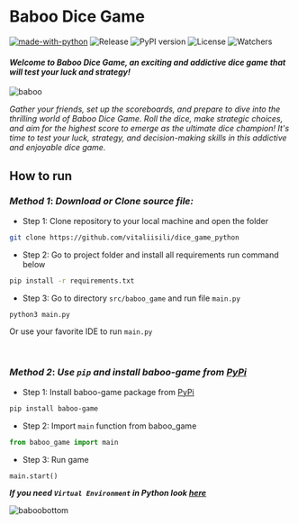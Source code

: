 # Baboo Dice Game

[![made-with-python](https://img.shields.io/badge/Made%20with-Python-1f425f.svg)](https://www.python.org/)
![Release](https://img.shields.io/github/v/release/vitaliisili/dice_game_python)
![PyPI version](https://img.shields.io/pypi/v/baboo-game)
![License](https://img.shields.io/github/license/vitaliisili/dice_game_python)
![Watchers](https://img.shields.io/github/watchers/vitaliisili/dice_game_python?style=social)

#### *Welcome to Baboo Dice Game, an exciting and addictive dice game that will test your luck and strategy!* 

![baboo](https://lh3.googleusercontent.com/pw/AJFCJaWOlNjWnEZ6Lcp7Z8AE3YGCv1CaVTXDX-9VXJxfnNVw_Qljmyfhx-khr0Shs1wI2oESp3tbQ8dmKpcmOHViL-OoKLZE10lQ1qUbnz7cikdgstf7bFq7fds7V1WK7DTMOjJejmubcV0MMieJMfxASOtl=w577-h433-s-no)

*Gather your friends, set up the scoreboards, 
and prepare to dive into the thrilling world 
of Baboo Dice Game. Roll the dice, make strategic 
choices, and aim for the highest score to emerge 
as the ultimate dice champion! It's time to test
your luck, strategy, and decision-making skills 
in this addictive and enjoyable dice game.*

## How to run
### ***Method 1***:  *Download or Clone source file:*
- Step 1: Clone repository to your local machine and open the folder
```bash
git clone https://github.com/vitaliisili/dice_game_python
```

- Step 2: Go to project folder and install all requirements run command below
```bash
pip install -r requirements.txt
```

- Step 3: Go to directory `src/baboo_game` and run file `main.py`
```bash
python3 main.py
```
Or use your favorite IDE to run `main.py`
&nbsp;

&nbsp;
### ***Method 2***:  *Use `pip` and install baboo-game from <a href="https://pypi.org/project/baboo-game/" target="_blank">PyPi</a>*
- Step 1: Install baboo-game package from <a href="https://pypi.org/project/baboo-game/" target="_blank">PyPi</a>
```bash
pip install baboo-game 
```

- Step 2: Import `main` function from baboo_game
```python
from baboo_game import main
```

- Step 3: Run game
```python
main.start()
```

***If you need `Virtual Environment` in Python look <a href="https://www.freecodecamp.org/news/how-to-setup-virtual-environments-in-python/" target="_blank">here</a>***

![baboobottom](https://i.ibb.co/jgc2zzR/bottom.pnf)